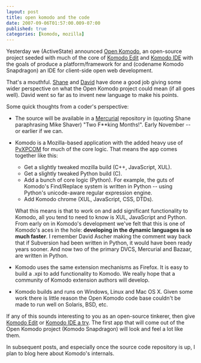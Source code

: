 ```yaml
---
layout: post
title: open komodo and the code
date: 2007-09-06T01:57:00.009-07:00
published: true
categories: [komodo, mozilla]
---
```


<p>Yesterday we (ActiveState) announced <a href="http://www.activestate.com/openkomodo/">Open Komodo</a>, an open-source project seeded with much of the core of <a href="http://www.activestate.com/Products/komodo_edit/">Komodo Edit</a> and <a href="http://www.activestate.com/Products/komodo_ide/">Komodo IDE</a> with the goals of produce a platform/framework for and (codename Komodo Snapdragon) an IDE for client-side open web development. </p>

<p>That's a mouthful. <a href="http://blogs.activestate.com/shanec/2007/09/holy-komodo.html">Shane</a> and <a href="http://ascher.ca/blog/2007/09/05/open-komodo-thoughts/">David</a> have done a good job giving some wider perspective on what the Open Komodo project could mean (if all goes well). David went so far as to invent new language to make his points.</p>

<p>Some quick thoughts from a coder's perspective:</p>

<ul>
<li><p>The source will be available in a <a href="http://www.selenic.com/mercurial/wiki/">Mercurial</a> repository in (quoting Shane paraphrasing Mike Shaver) "Two F**king Months!". Early November -- or earlier if we can.</p></li>
<li><p>Komodo is a Mozilla-based application with the added heavy use of <a href="http://developer.mozilla.org/en/docs/PyXPCOM">PyXPCOM</a> for much of the core logic. That means the app comes together like this: </p>

<ul>
<li>Get a slightly tweaked mozilla build (C++, JavaScript, XUL).</li>
<li>Get a slightly tweaked Python build (C).</li>
<li>Add a bunch of core logic (Python). For example, the guts of Komodo's Find/Replace system is written in Python -- using Python's unicode-aware regular expression engine.</li>
<li>Add Komodo chrome (XUL, JavaScript, CSS, DTDs).</li>
</ul>

<p>What this means is that to work on and add significant functionality to Komodo, all you tend to need to know is XUL, JavaScript and Python. From early on in Komodo's development we've felt that this is one of Komodo's aces in the hole: <strong>developing in the dynamic languages is so much faster</strong>. I remember David Ascher making the comment way back that if Subversion had been written in Python, it would have been ready years sooner. And now two of the primary DVCS, Mercurial and Bazaar, are written in Python.</p></li>
<li><p>Komodo uses the same extension mechanisms as Firefox. It is easy to build a .xpi to add functionality to Komodo. We really hope that a community of Komodo extension authors will develop.</p></li>
<li><p>Komodo builds and runs on Windows, Linux and Mac OS X. Given some work there is little reason the Open Komodo code base couldn't be made to run well on Solaris, BSD, etc.</p></li>
</ul>

<p>If any of this sounds interesting to you as an open-source tinkerer, then give <a href="http://www.activestate.com/Products/komodo_edit/">Komodo Edit</a> or <a href="http://www.activestate.com/store/evallicense.aspx?PliGuid=8E08763F-FC3D-456F-BE10-F0D725F660F8&">Komodo IDE a try</a>. The first app that will come out of the Open Komodo project (Komodo Snapdragon) will look and feel a lot like them.</p>

<p>In subsequent posts, and especially once the source code repository is up, I plan to blog here about Komodo's internals.</p>
